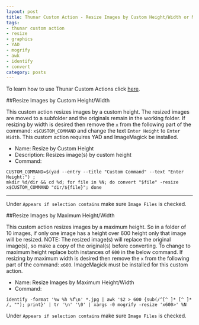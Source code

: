 ```yaml
---
layout: post
title: Thunar Custom Action - Resize Images by Custom Height/Width or Maximum Height/Width
tags:
- thunar custom action
- resize
- graphics
- YAD
- mogrify
- awk
- identify
- convert
category: posts
---
```

To learn how to use Thunar Custom Actions click [here](https://birchwell.github.io/posts/thunar-custom-actions-tutorial-convert-video-to-avi/).

##Resize Images by Custom Height/Width

This custom action resizes images by a custom height. The resized images are moved to a subfolder and the originals remain in the working folder. If resizing by width is desired then remove the `x` from the following part of the command: `x$CUSTOM_COMMAND` and change the text `Enter Height` to `Enter Width`. This custom action requires YAD and ImageMagick be installed.

* Name: Resize by Custom Height
* Description: Resizes image(s) by custom height 
* Command: 

~~~~
CUSTOM_COMMAND=$(yad --entry --title "Custom Command" --text "Enter Height:") ; 
mkdir %d/dir && cd %d; for file in %N; do convert "$file" -resize 
x$CUSTOM_COMMAND "dir/${file}"; done
~~~~
--------

Under `Appears if selection contains` make sure `Image Files` is checked.

##Resize Images by Maximum Height/Width

This custom action resizes images by a maximum height. So in a folder of 10 images, if only one image has a height over 600 height only that image will be resized. NOTE: The resized image(s) will replace the original image(s), so make a copy of the original(s) before converting. To change to maximum height replace both instances of `600` in the below command. If resizing by maximum width is desired then remove the `x` from the following part of the command: `x600`. ImageMagick must be installed for this custom action.

* Name: Resize Images by Maximum Height/Width
* Command: 

`identify -format '%w %h %f\n' *.jpg | awk '$2 > 600 {sub(/^[^ ]* [^ ]* /, ""); print}' | tr '\n' '\0' | xargs -0 mogrify -resize 'x600>' %N`

Under `Appears if selection contains` make sure `Image Files` is checked.
